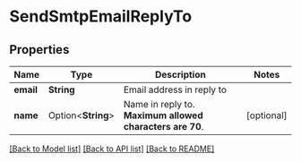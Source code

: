 # SendSmtpEmailReplyTo

## Properties

Name | Type | Description | Notes
------------ | ------------- | ------------- | -------------
**email** | **String** | Email address in reply to | 
**name** | Option<**String**> | Name in reply to. **Maximum allowed characters are 70**.  | [optional]

[[Back to Model list]](../README.md#documentation-for-models) [[Back to API list]](../README.md#documentation-for-api-endpoints) [[Back to README]](../README.md)


